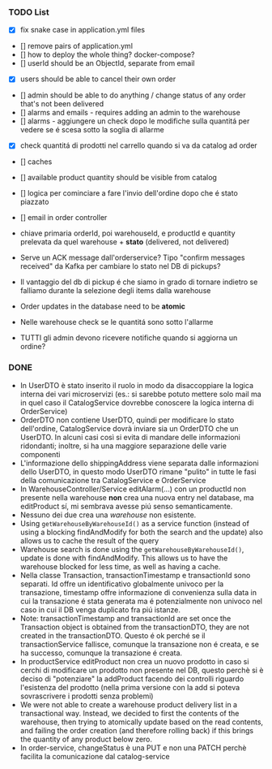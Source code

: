 ### TODO List

- [X] fix snake case in application.yml files
- [] remove pairs of application.yml
- [] how to deploy the whole thing? docker-compose?
- [] userId should be an ObjectId, separate from email
- [X] users should be able to cancel their own order
- [] admin should be able to do anything / change status of any order that's not been delivered
- [] alarms and emails - requires adding an admin to the warehouse
- [] alarms - aggiungere un check dopo le modifiche sulla quantitá per vedere se é scesa sotto la soglia di allarme
- [X] check quantitá di prodotti nel carrello quando si va da catalog ad order
- [] caches
- [] available product quantity should be visible from catalog
- [] logica per cominciare a fare l'invio dell'ordine dopo che é stato piazzato
- [] email in order controller

- chiave primaria orderId, poi warehouseId, e productId e quantity prelevata da quel warehouse + **stato** (delivered, not delivered)
- Serve un ACK message dall'orderservice? Tipo "confirm messages received" da Kafka per cambiare lo stato nel DB di pickups?
- Il vantaggio del db di pickup é che siamo in grado di tornare indietro se falliamo durante la selezione degli items dalla warehouse
- Order updates in the database need to be **atomic**
- Nelle warehouse check se le quantitá sono sotto l'allarme
- TUTTI gli admin devono ricevere notifiche quando si aggiorna un ordine?

### DONE

- In UserDTO è stato inserito il ruolo in modo da disaccoppiare la logica interna dei vari microservizi (es.: si sarebbe potuto mettere solo mail ma in quel caso il CatalogService dovrebbe conoscere la logica interna di OrderService)
- OrderDTO non contiene UserDTO, quindi per modificare lo stato dell'ordine, CatalogService dovrà inviare sia un OrderDTO che un UserDTO. In alcuni casi così si evita di mandare delle informazioni ridondanti; inoltre, si ha una maggiore separazione delle varie componenti
- L'informazione dello shippingAddress viene separata dalle informazioni dello UserDTO, in questo modo UserDTO rimane "pulito" in tutte le fasi della comunicazione tra CatalogService e OrderService 
- In WarehouseController/Service editAlarm(...) con un productId non presente nella warehouse **non** crea una nuova entry nel database, ma editProduct sí, mi sembrava avesse piú senso semanticamente.
- Nessuno dei due crea una *warehouse* non esistente.
- Using `getWarehouseByWarehouseId()` as a service function (instead of using a blocking findAndModify for both the search and the update) also allows us to cache the result of the query 
- Warehouse search is done using the `getWarehouseByWarehouseId()`, update is done with findAndModify. This allows us to have the warehouse blocked for less time, as well as having a cache.
- Nella classe Transaction, transactionTimestamp e transactionId sono separati. Id offre un identificativo globalmente univoco per la transazione, timestamp offre informazione di convenienza sulla data in cui la transazione é stata generata ma é potenzialmente non univoco nel caso in cui il DB venga duplicato fra piú istanze.
- Note: transactionTimestamp and transactionId are set once the Transaction object is obtained from the transactionDTO, they are not created in the transactionDTO. Questo é ok perché se il transactionService fallisce, comunque la transazione non é creata, e se ha successo, comunque la transazione é creata.
- In productService editProduct non crea un nuovo prodotto in caso si cerchi di modificare un prodotto non presente nel DB, questo perchè si è deciso di "potenziare" la addProduct facendo dei controlli riguardo l'esistenza del prodotto (nella prima versione con la add si poteva sovrascrivere i prodotti senza problemi)
- We were not able to create a warehouse product delivery list in a transactional way. Instead, we decided to first the contents of the warehouse, then trying to atomically update based on the read contents, and failing the order creation (and therefore rolling back) if this brings the quantity of any product below zero.
- In order-service, changeStatus è una PUT e non una PATCH perchè facilita la comunicazione dal catalog-service